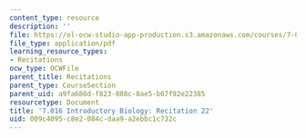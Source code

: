 ```yaml
---
content_type: resource
description: ''
file: https://ol-ocw-studio-app-production.s3.amazonaws.com/courses/7-016-introductory-biology-fall-2018/009c4095c8e2084cdaa9a2ebbc1c732c_MIT7_016F18rec22.pdf
file_type: application/pdf
learning_resource_types:
- Recitations
ocw_type: OCWFile
parent_title: Recitations
parent_type: CourseSection
parent_uid: a9fa686d-f823-808c-8ae5-b67f92e22385
resourcetype: Document
title: '7.016 Introductory Biology: Recitation 22'
uid: 009c4095-c8e2-084c-daa9-a2ebbc1c732c
---
```

